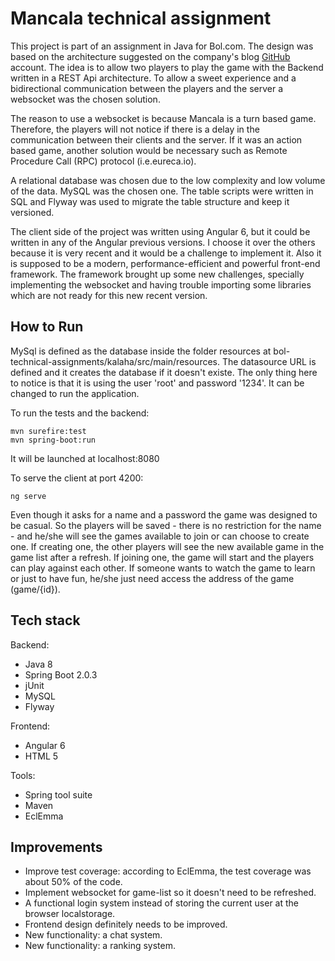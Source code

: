 # Mancala technical assignment

This project is part of an assignment in Java for Bol.com. The design was based on the architecture suggested on the company's blog [GitHub](https://github.com/bolcom/bol-technical-assignments) account. The idea is to allow two players to play the game with the Backend written in a REST Api architecture. To allow a sweet experience and a bidirectional communication between the players and the server a websocket was the chosen solution. 

The reason to use a websocket is because Mancala is a turn based game. Therefore, the players will not notice if there is a delay in the communication between their clients and the server. If it was an action based game, another solution would be necessary such as Remote Procedure Call (RPC) protocol (i.e.eureca.io). 

A relational database was chosen due to the low complexity and low volume of the data. MySQL was the chosen one. The table scripts were written in SQL and Flyway was used to migrate the table structure and keep it versioned. 

The client side of the project was written using Angular 6, but it could be written in any of the Angular previous versions. I choose it over the others because it is very recent and it would be a challenge to implement it. Also it is supposed to be a modern, performance-efficient and powerful front-end framework. The framework brought up some new challenges, specially implementing the websocket and having trouble importing some libraries which are not ready for this new recent version.


## How to Run

MySql is defined as the database inside the folder resources at bol-technical-assignments/kalaha/src/main/resources. The datasource URL is defined and it creates the database if it doesn't existe. The only thing here to notice is that it is using the user 'root' and password '1234'. It can be changed to run the application.


To run the tests and the backend: 
```
mvn surefire:test
mvn spring-boot:run
```
It will be launched at localhost:8080

To serve the client at port 4200:

```
ng serve
```

Even though it asks for a name and a password the game was designed to be casual. So the players will be saved - there is no restriction for the name - and he/she will see the games available to join or can choose to create one.
If creating one, the other players will see the new available game in the game list  after a refresh. If joining one, the game will start and the players can play against each other. If someone wants to watch the game to learn or just to have fun, he/she just need access the address of the game (game/{id}).

## Tech stack

Backend: 

* Java 8
* Spring Boot 2.0.3
* jUnit
* MySQL
* Flyway

Frontend:

* Angular 6
* HTML 5

Tools:

* Spring tool suite
* Maven
* EclEmma

## Improvements

* Improve test coverage: according to EclEmma, the test coverage was about 50% of the code.
* Implement websocket for game-list so it doesn't need to be refreshed.
* A functional login system instead of storing the current user at the browser localstorage.
* Frontend design definitely needs to be improved.
* New functionality: a chat system.
* New functionality: a ranking system.
